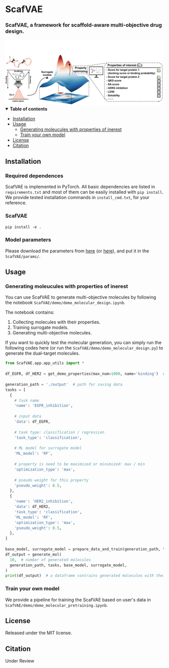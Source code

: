# ScafVAE

### ScafVAE, a framework for scaffold-aware multi-objective drug design.

<img src="ScafVAE/img/TOC.png"  width="500" />

<details open><summary><b>Table of contents</b></summary>

- [Installation](#installation)
- [Usage](#usage)
  - [Generating moleucules with properties of inerest](#generation)
  - [Train your own model](#training)
- [License](#license)
- [Citation](#citation)
</details>


## Installation <a name="installation"></a>
### Required dependences
ScafVAE is implemented in PyTorch. All basic dependencies are listed in `requirements.txt` 
and most of them can be easily installed with `pip install`. 
We provide tested installation commands in `install_cmd.txt`, for your reference.

### ScafVAE
```pip install -e .```

### Model parameters
Please download the parameters from [here](https://1drv.ms/u/c/469b767efa9cca5a/Edeg5glwvEBKuKVceZ1W-_YBbW2z0vGkxPWRhNsy5d_2IQ?e=ntkjEr) (or [here](http://www.knightofnight.com/upload/data/ScafVAE/ScafVAE.chk)), and put it in the `ScafVAE/params/`.

## Usage <a name="usage"></a>

### Generating moleucules with properties of inerest <a name="generation"></a>

You can use ScafVAE to generate multi-objective molecules by following the notebook `ScafVAE/demo/demo_molecular_design.ipynb`.

The notebook contains:
1. Collecting molecules with their properties.
2. Training surrogate models.
3. Generating multi-objective molecules.

If you want to quickly test the molecular generation, you can simply run the following codes here (or run the `ScafVAE/demo/demo_molecular_design.py`) to generate the dual-target molecules.

```python
from ScafVAE.app.app_utils import *

df_EGFR, df_HER2 = get_demo_properties(max_num=1000, name='binding')  # get molecules with their properties

generation_path = './output'  # path for saving data
tasks = [
  {
    # task name
    'name': 'EGFR_inhibition',

    # input data
    'data': df_EGFR,

    # task type: classification / regression
    'task_type': 'classification',

    # ML model for surrogate model
    'ML_model': 'RF',

    # property is need to be maximized or minimized: max / min
    'optimization_type': 'max',

    # pseudo weight for this property
    'pseudo_weight': 0.5,
  },
  {
    'name': 'HER2_inhibition',
    'data': df_HER2,
    'task_type': 'classification',
    'ML_model': 'RF',
    'optimization_type': 'max',
    'pseudo_weight': 0.5,
  },
]

base_model, surrogate_model = prepare_data_and_train(generation_path, tasks)
df_output = generate_mol(
  10,  # number of generated molecules
  generation_path, tasks, base_model, surrogate_model,
)
print(df_output)  # a dataframe contrains generated molecules with their properties
```


### Train your own model <a name="training"></a>

We provide a pipeline for training the ScafVAE based on user's data in `ScafVAE/demo/demo_molecular_pretraining.ipynb`.

## License <a name="license"></a>
Released under the MIT license.

## Citation <a name="citation"></a>
Under Review




